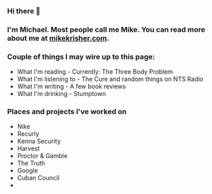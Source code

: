 ### Hi there 👋

### I'm Michael. Most people call me Mike. You can read more about me at [mikekrisher.com](http://mikekrisher.com).

### Couple of things I may wire up to this page:
- What I'm reading - Currently: The Three Body Problem
- What I'm listening to - The Cure and random things on NTS Radio
- What I'm writing - A few book reviews
- What I'm drinking -  Stumptown

### Places and projects I've worked on
- Nike
- Recurly
- Kenna Security
- Harvest
- Proctor & Gamble
- The Truth
- Google
- Cuban Council
- 

<!--
**mkrisher/mkrisher** is a ✨ _special_ ✨ repository because its `README.md` (this file) appears on your GitHub profile.

Here are some ideas to get you started:

- 🔭 I’m currently working on ...
- 🌱 I’m currently learning ...
- 👯 I’m looking to collaborate on ...
- 🤔 I’m looking for help with ...
- 💬 Ask me about ...
- 📫 How to reach me: ...
- 😄 Pronouns: ...
- ⚡ Fun fact: ...
-->
